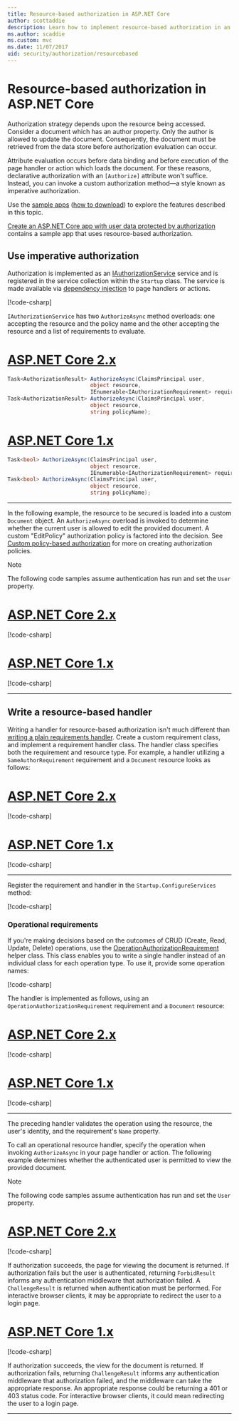 ```yaml
---
title: Resource-based authorization in ASP.NET Core
author: scottaddie
description: Learn how to implement resource-based authorization in an ASP.NET Core app when an Authorize attribute won't suffice.
ms.author: scaddie
ms.custom: mvc
ms.date: 11/07/2017
uid: security/authorization/resourcebased
---
```

# Resource-based authorization in ASP.NET Core

Authorization strategy depends upon the resource being accessed. Consider a document which has an author property. Only the author is allowed to update the document. Consequently, the document must be retrieved from the data store before authorization evaluation can occur.

Attribute evaluation occurs before data binding and before execution of the page handler or action which loads the document. For these reasons, declarative authorization with an `[Authorize]` attribute won't suffice. Instead, you can invoke a custom authorization method&mdash;a style known as imperative authorization.

Use the [sample apps](https://github.com/aspnet/Docs/tree/master/aspnetcore/security/authorization/resourcebased/samples) ([how to download](xref:tutorials/index#how-to-download-a-sample)) to explore the features described in this topic.

[Create an ASP.NET Core app with user data protected by authorization](xref:security/authorization/secure-data) contains a sample app that uses resource-based authorization.

## Use imperative authorization

Authorization is implemented as an [IAuthorizationService](/dotnet/api/microsoft.aspnetcore.authorization.iauthorizationservice) service and is registered in the service collection within the `Startup` class. The service is made available via [dependency injection](xref:fundamentals/dependency-injection) to page handlers or actions.

[!code-csharp[](resourcebased/samples/ResourceBasedAuthApp2/Controllers/DocumentController.cs?name=snippet_IAuthServiceDI&highlight=6)]

`IAuthorizationService` has two `AuthorizeAsync` method overloads: one accepting the resource and the policy name and the other accepting the resource and a list of requirements to evaluate.

# [ASP.NET Core 2.x](#tab/aspnetcore2x)

```csharp
Task<AuthorizationResult> AuthorizeAsync(ClaimsPrincipal user,
                          object resource,
                          IEnumerable<IAuthorizationRequirement> requirements);
Task<AuthorizationResult> AuthorizeAsync(ClaimsPrincipal user,
                          object resource,
                          string policyName);
```

# [ASP.NET Core 1.x](#tab/aspnetcore1x)

```csharp
Task<bool> AuthorizeAsync(ClaimsPrincipal user,
                          object resource,
                          IEnumerable<IAuthorizationRequirement> requirements);
Task<bool> AuthorizeAsync(ClaimsPrincipal user,
                          object resource,
                          string policyName);
```

---

<a name="security-authorization-resource-based-imperative"></a>

In the following example, the resource to be secured is loaded into a custom `Document` object. An `AuthorizeAsync` overload is invoked to determine whether the current user is allowed to edit the provided document. A custom "EditPolicy" authorization policy is factored into the decision. See [Custom policy-based authorization](xref:security/authorization/policies) for more on creating authorization policies.

> [!NOTE]
> The following code samples assume authentication has run and set the `User` property.

# [ASP.NET Core 2.x](#tab/aspnetcore2x/)

[!code-csharp[](resourcebased/samples/ResourceBasedAuthApp2/Pages/Document/Edit.cshtml.cs?name=snippet_DocumentEditHandler)]

# [ASP.NET Core 1.x](#tab/aspnetcore1x/)

[!code-csharp[](resourcebased/samples/ResourceBasedAuthApp1/Controllers/DocumentController.cs?name=snippet_DocumentEditAction)]

---

## Write a resource-based handler

Writing a handler for resource-based authorization isn't much different than [writing a plain requirements handler](xref:security/authorization/policies#security-authorization-policies-based-authorization-handler). Create a custom requirement class, and implement a requirement handler class. The handler class specifies both the requirement and resource type. For example, a handler utilizing a `SameAuthorRequirement` requirement and a `Document` resource looks as follows:

# [ASP.NET Core 2.x](#tab/aspnetcore2x/)

[!code-csharp[](resourcebased/samples/ResourceBasedAuthApp2/Services/DocumentAuthorizationHandler.cs?name=snippet_HandlerAndRequirement)]

# [ASP.NET Core 1.x](#tab/aspnetcore1x/)

[!code-csharp[](resourcebased/samples/ResourceBasedAuthApp1/Services/DocumentAuthorizationHandler.cs?name=snippet_HandlerAndRequirement)]

---

Register the requirement and handler in the `Startup.ConfigureServices` method:

[!code-csharp[](resourcebased/samples/ResourceBasedAuthApp2/Startup.cs?name=snippet_ConfigureServicesSample&highlight=3-7,9)]

### Operational requirements

If you're making decisions based on the outcomes of CRUD (Create, Read, Update, Delete) operations, use the [OperationAuthorizationRequirement](/dotnet/api/microsoft.aspnetcore.authorization.infrastructure.operationauthorizationrequirement) helper class. This class enables you to write a single handler instead of an individual class for each operation type. To use it, provide some operation names:

[!code-csharp[](resourcebased/samples/ResourceBasedAuthApp2/Services/DocumentAuthorizationCrudHandler.cs?name=snippet_OperationsClass)]

The handler is implemented as follows, using an `OperationAuthorizationRequirement` requirement and a `Document` resource:

# [ASP.NET Core 2.x](#tab/aspnetcore2x/)

[!code-csharp[](resourcebased/samples/ResourceBasedAuthApp2/Services/DocumentAuthorizationCrudHandler.cs?name=snippet_Handler)]

# [ASP.NET Core 1.x](#tab/aspnetcore1x/)

[!code-csharp[](resourcebased/samples/ResourceBasedAuthApp1/Services/DocumentAuthorizationCrudHandler.cs?name=snippet_Handler)]

---

The preceding handler validates the operation using the resource, the user's identity, and the requirement's `Name` property.

To call an operational resource handler, specify the operation when invoking `AuthorizeAsync` in your page handler or action. The following example determines whether the authenticated user is permitted to view the provided document.

> [!NOTE]
> The following code samples assume authentication has run and set the `User` property.

# [ASP.NET Core 2.x](#tab/aspnetcore2x/)

[!code-csharp[](resourcebased/samples/ResourceBasedAuthApp2/Pages/Document/View.cshtml.cs?name=snippet_DocumentViewHandler&highlight=10-11)]

If authorization succeeds, the page for viewing the document is returned. If authorization fails but the user is authenticated, returning `ForbidResult` informs any authentication middleware that authorization failed. A `ChallengeResult` is returned when authentication must be performed. For interactive browser clients, it may be appropriate to redirect the user to a login page.

# [ASP.NET Core 1.x](#tab/aspnetcore1x/)

[!code-csharp[](resourcebased/samples/ResourceBasedAuthApp1/Controllers/DocumentController.cs?name=snippet_DocumentViewAction&highlight=11-12)]

If authorization succeeds, the view for the document is returned. If authorization fails, returning `ChallengeResult` informs any authentication middleware that authorization failed, and the middleware can take the appropriate response. An appropriate response could be returning a 401 or 403 status code. For interactive browser clients, it could mean redirecting the user to a login page.

---
